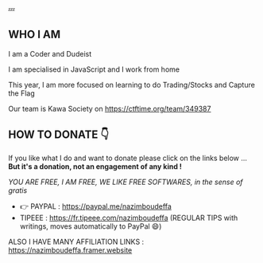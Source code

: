 💤

## WHO I AM

I am a Coder and Dudeist

I am specialised in JavaScript and I work from home

This year, I am more focused on learning to do Trading/Stocks and Capture the Flag

Our team is Kawa Society on https://ctftime.org/team/349387

## HOW TO DONATE 👇

If you like what I do and want to donate please click on the links below ... **But it's a donation, not an engagement of any kind !** 

*YOU ARE FREE, I AM FREE, WE LIKE FREE SOFTWARES, in the sense of gratis*

* 👉 PAYPAL : https://paypal.me/nazimboudeffa
* TIPEEE : https://fr.tipeee.com/nazimboudeffa (REGULAR TIPS with writings, moves automatically to PayPal 😄)

ALSO I HAVE MANY AFFILIATION LINKS : https://nazimboudeffa.framer.website
